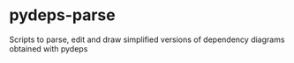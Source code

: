 # pydeps-parse

Scripts to parse, edit and draw simplified versions of dependency diagrams obtained with pydeps
